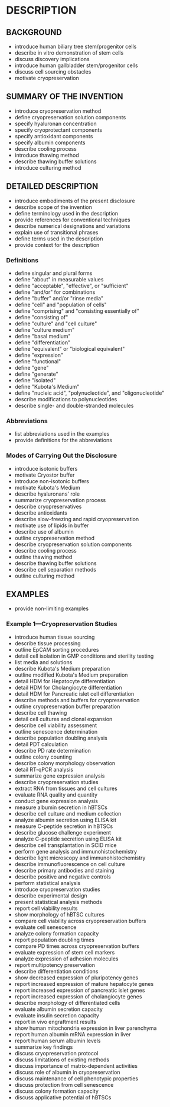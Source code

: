 # DESCRIPTION

## BACKGROUND

- introduce human biliary tree stem/progenitor cells
- describe in vitro demonstration of stem cells
- discuss discovery implications
- introduce human gallbladder stem/progenitor cells
- discuss cell sourcing obstacles
- motivate cryopreservation

## SUMMARY OF THE INVENTION

- introduce cryopreservation method
- define cryopreservation solution components
- specify hyaluronan concentration
- specify cryoprotectant components
- specify antioxidant components
- specify albumin components
- describe cooling process
- introduce thawing method
- describe thawing buffer solutions
- introduce culturing method

## DETAILED DESCRIPTION

- introduce embodiments of the present disclosure
- describe scope of the invention
- define terminology used in the description
- provide references for conventional techniques
- describe numerical designations and variations
- explain use of transitional phrases
- define terms used in the description
- provide context for the description

### Definitions

- define singular and plural forms
- define "about" in measurable values
- define "acceptable", "effective", or "sufficient"
- define "and/or" for combinations
- define "buffer" and/or "rinse media"
- define "cell" and "population of cells"
- define "comprising" and "consisting essentially of"
- define "consisting of"
- define "culture" and "cell culture"
- define "culture medium"
- define "basal medium"
- define "differentiation"
- define "equivalent" or "biological equivalent"
- define "expression"
- define "functional"
- define "gene"
- define "generate"
- define "isolated"
- define "Kubota's Medium"
- define "nucleic acid", "polynucleotide", and "oligonucleotide"
- describe modifications to polynucleotides
- describe single- and double-stranded molecules

### Abbreviations

- list abbreviations used in the examples
- provide definitions for the abbreviations

### Modes of Carrying Out the Disclosure

- introduce isotonic buffers
- motivate Cryostor buffer
- introduce non-isotonic buffers
- motivate Kubota's Medium
- describe hyaluronans' role
- summarize cryopreservation process
- describe cryopreservatives
- describe antioxidants
- describe slow-freezing and rapid cryopreservation
- motivate use of lipids in buffer
- describe use of albumin
- outline cryopreservation method
- describe cryopreservation solution components
- describe cooling process
- outline thawing method
- describe thawing buffer solutions
- describe cell separation methods
- outline culturing method

## EXAMPLES

- provide non-limiting examples

### Example 1—Cryopreservation Studies

- introduce human tissue sourcing
- describe tissue processing
- outline EpCAM sorting procedures
- detail cell isolation in GMP conditions and sterility testing
- list media and solutions
- describe Kubota's Medium preparation
- outline modified Kubota's Medium preparation
- detail HDM for Hepatocyte differentiation
- detail HDM for Cholangiocyte differentiation
- detail HDM for Pancreatic islet cell differentiation
- describe methods and buffers for cryopreservation
- outline cryopreservation buffer preparation
- describe cell thawing
- detail cell cultures and clonal expansion
- describe cell viability assessment
- outline senescence determination
- describe population doubling analysis
- detail PDT calculation
- describe PD rate determination
- outline colony counting
- describe colony morphology observation
- detail RT-qPCR analysis
- summarize gene expression analysis
- describe cryopreservation studies
- extract RNA from tissues and cell cultures
- evaluate RNA quality and quantity
- conduct gene expression analysis
- measure albumin secretion in hBTSCs
- describe cell culture and medium collection
- analyze albumin secretion using ELISA kit
- measure C-peptide secretion in hBTSCs
- describe glucose challenge experiment
- analyze C-peptide secretion using ELISA kit
- describe cell transplantation in SCID mice
- perform gene analysis and immunohistochemistry
- describe light microscopy and immunohistochemistry
- describe immunofluorescence on cell culture
- describe primary antibodies and staining
- describe positive and negative controls
- perform statistical analysis
- introduce cryopreservation studies
- describe experimental design
- present statistical analysis methods
- report cell viability results
- show morphology of hBTSC cultures
- compare cell viability across cryopreservation buffers
- evaluate cell senescence
- analyze colony formation capacity
- report population doubling times
- compare PD times across cryopreservation buffers
- evaluate expression of stem cell markers
- analyze expression of adhesion molecules
- report multipotency preservation
- describe differentiation conditions
- show decreased expression of pluripotency genes
- report increased expression of mature hepatocyte genes
- report increased expression of pancreatic islet genes
- report increased expression of cholangiocyte genes
- describe morphology of differentiated cells
- evaluate albumin secretion capacity
- evaluate insulin secretion capacity
- report in vivo engraftment results
- show human mitochondria expression in liver parenchyma
- report human albumin mRNA expression in liver
- report human serum albumin levels
- summarize key findings
- discuss cryopreservation protocol
- discuss limitations of existing methods
- discuss importance of matrix-dependent activities
- discuss role of albumin in cryopreservation
- discuss maintenance of cell phenotypic properties
- discuss protection from cell senescence
- discuss colony formation capacity
- discuss applicative potential of hBTSCs

